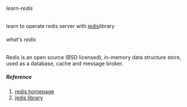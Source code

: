 ###### learn-redis

learn to operate redis server with [jedis](https://github.com/xetorthio/jedis)library

###### what's redis

Redis is an open source (BSD licensed), in-memory data structure store, 
used as a database, cache and message broker. 

##### Reference

1. [redis homepage](https://redis.io/)
2. [jedis library](https://github.com/xetorthio/jedis)
